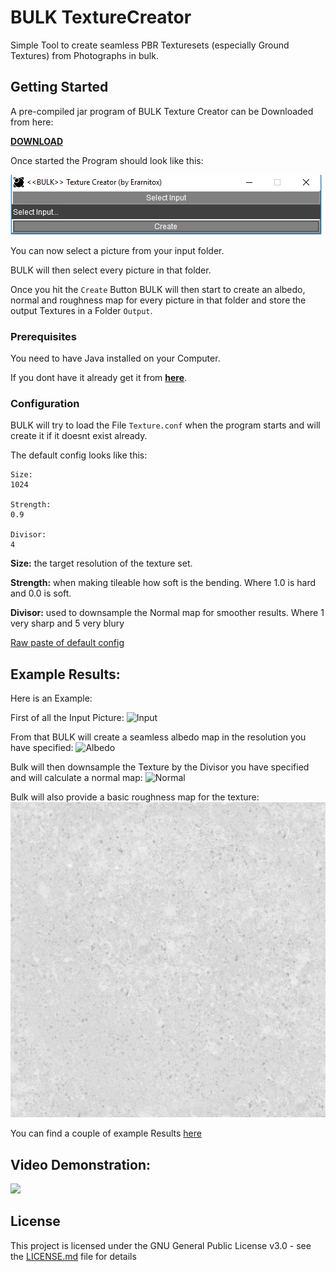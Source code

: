 # BULK TextureCreator

Simple Tool to create seamless PBR Texturesets (especially Ground Textures) from Photographs in bulk.

## Getting Started
A pre-compiled jar program of BULK Texture Creator can be Downloaded from here:

[**DOWNLOAD**](https://github.com/Erarnitox/bulk-texture-creator/blob/master/bin/BULK.jar?raw=true)

Once started the Program should look like this:

![ScreenShotStart](https://raw.githubusercontent.com/Erarnitox/bulk-texture-creator/master/res/1.PNG)

You can now select a picture from your input folder. 

BULK will then select every picture in that folder.

Once you hit the `Create` Button BULK will then start to create an albedo, normal and roughness map
for every picture in that folder and store the output Textures in a Folder `Output`. 

### Prerequisites

You need to have Java installed on your Computer.

If you dont have it already get it from [**here**](https://java.com/de/download/).

### Configuration

BULK will try to load the File `Texture.conf` when the program starts and will create it if it doesnt exist already.

The default config looks like this:

```
Size:
1024

Strength:
0.9

Divisor:
4
```

**Size:** the target resolution of the texture set.

**Strength:** when making tileable how soft is the bending. Where 1.0 is hard and 0.0 is soft.

**Divisor:** used to downsample the Normal map for smoother results. Where 1 very sharp and 5 very blury


[Raw paste of default config](https://raw.githubusercontent.com/Erarnitox/bulk-texture-creator/master/res/Texture.conf)

## Example Results:
Here is an Example:

First of all the Input Picture:
![Input](https://github.com/Erarnitox/bulk-texture-creator/blob/master/res/Example/Inputs/RedStone.JPG)

From that BULK will create a seamless albedo map in the resolution you have specified: 
![Albedo](https://github.com/Erarnitox/bulk-texture-creator/blob/master/res/Example/Output/RedStone.JPG_0005_albedo.png)

Bulk will then downsample the Texture by the Divisor you have specified and will calculate a normal map:
![Normal](https://github.com/Erarnitox/bulk-texture-creator/blob/master/res/Example/Output/RedStone.JPG_0005_normal.png)

Bulk will also provide a basic roughness map for the texture: 
![Roughness](https://github.com/Erarnitox/bulk-texture-creator/blob/master/res/Example/Output/RedStone.JPG_0005_rough.png)

You can find a couple of example Results [here](https://github.com/Erarnitox/bulk-texture-creator/tree/master/res/Example)
## Video Demonstration:
[<img src="https://img.youtube.com/vi/yUWNrMGyGKs/maxresdefault.jpg" width="50%">](https://youtu.be/yUWNrMGyGKs)

## License

This project is licensed under the GNU General Public License v3.0 - see the [LICENSE.md](LICENSE.md) file for details

